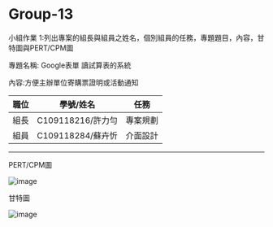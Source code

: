 # Group-13

小組作業 1:列出專案的組長與組員之姓名，個別組員的任務，專題題目，內容，甘特圖與PERT/CPM圖

專題名稱: Google表單 讀試算表的系統

內容:方便主辦單位寄購票證明或活動通知

|職位 |學號/姓名 |任務 |
|:----:|:--:|:----:|
|組長  |C109118216/許力勻  |專案規劃|
|組員|C109118284/蘇卉忻|介面設計|
-----------------------------
 PERT/CPM圖

![image](https://user-images.githubusercontent.com/113970010/198545596-b266293d-2b28-465b-9b01-c978462ce0bb.png)

甘特圖

![image](https://user-images.githubusercontent.com/113970010/198550890-b1491ae6-61d1-490c-bd3c-31a17613d3e7.png)
